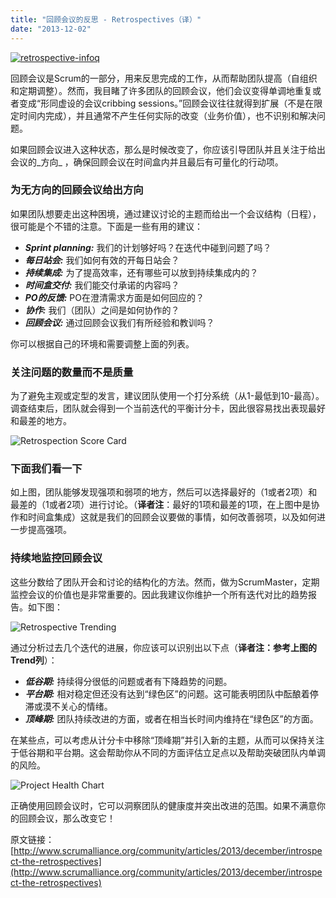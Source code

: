 ```yaml
---
title: "回顾会议的反思 - Retrospectives（译）"
date: "2013-12-02"
---
```


[![retrospective-infoq](/wp-content/uploads/2013/12/retrospective-infoq-300x208.jpg)](/wp-content/uploads/2013/12/retrospective-infoq.jpg)

回顾会议是Scrum的一部分，用来反思完成的工作，从而帮助团队提高（自组织和定期调整）。然而，我目睹了许多团队的回顾会议，他们会议变得单调地重复或者变成“形同虚设的会议cribbing sessions。”回顾会议往往就得到扩展（不是在限定时间内完成），并且通常不产生任何实际的改变（业务价值），也不识别和解决问题。

如果回顾会议进入这种状态，那么是时候改变了，你应该引导团队并且关注于给出会议的_方向_ ，确保回顾会议在时间盒内并且最后有可量化的行动项。

### 为无方向的回顾会议给出方向

如果团队想要走出这种困境，通过建议讨论的主题而给出一个会议结构（日程），很可能是个不错的注意。下面是一些有用的建议：

- _**Sprint planning:**_ 我们的计划够好吗？在迭代中碰到问题了吗？
- **_每日站会:_** 我们如何有效的开每日站会？
- _**持续集成:**_ 为了提高效率，还有哪些可以放到持续集成内的？
- _**时间盒交付:**_ 我们能交付承诺的内容吗？
- _**PO的反馈:**_ PO在澄清需求方面是如何回应的？
- _**协作:**_ 我们（团队）之间是如何协作的？
- _**回顾会议:**_ 通过回顾会议我们有所经验和教训吗？

你可以根据自己的环境和需要调整上面的列表。

### 关注问题的数量而不是质量

为了避免主观或定型的发言，建议团队使用一个打分系统（从1-最低到10-最高）。调查结束后，团队就会得到一个当前迭代的平衡计分卡，因此很容易找出表现最好和最差的地方。

![Retrospection Score Card](http://www.scrumalliance.org/getattachment/b50df3c0-1ce3-46da-9854-1fb005ca665c/Retrospection-Score-Card.png.aspx)

### 下面我们看一下

如上图，团队能够发现强项和弱项的地方，然后可以选择最好的（1或者2项）和最差的（1或者2项）进行讨论。（**译者注**：最好的1项和最差的1项，在上图中是协作和时间盒集成）这就是我们的回顾会议要做的事情，如何改善弱项，以及如何进一步提高强项。

### 持续地监控回顾会议

这些分数给了团队开会和讨论的结构化的方法。然而，做为ScrumMaster，定期监控会议的价值也是非常重要的。因此我建议你维护一个所有迭代对比的趋势报告。如下图：

![Retrospective Trending](http://www.scrumalliance.org/getattachment/7f4431c7-cf59-410a-906f-35460679c259/Retrospective-Trending.png.aspx)

通过分析过去几个迭代的进展，你应该可以识别出以下点（**译者注：参考上图的Trend列**）：

- _**低谷期:**_ 持续得分很低的问题或者有下降趋势的问题。
- _**平台期:**_ 相对稳定但还没有达到“绿色区”的问题。这可能表明团队中酝酿着停滞或漠不关心的情绪。
- _**顶峰期:**_ 团队持续改进的方面，或者在相当长时间内维持在“绿色区”的方面。

在某些点，可以考虑从计分卡中移除“顶峰期”并引入新的主题，从而可以保持关注于低谷期和平台期。这会帮助你从不同的方面评估立足点以及帮助突破团队内单调的风险。

![Project Health Chart](http://www.scrumalliance.org/getattachment/30b9de84-6fbd-4b29-a566-0968634632b6/Project-Health-Chart.png.aspx)

正确使用回顾会议时，它可以洞察团队的健康度并突出改进的范围。如果不满意你的回顾会议，那么改变它！

原文链接：[http://www.scrumalliance.org/community/articles/2013/december/introspect-the-retrospectives](http://www.scrumalliance.org/community/articles/2013/december/introspect-the-retrospectives)
